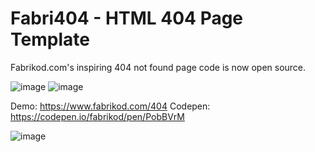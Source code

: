 # Fabri404 - HTML 404 Page Template
Fabrikod.com's inspiring 404 not found page code is now open source.

![image](https://user-images.githubusercontent.com/3144843/109776721-f4e80000-7c13-11eb-8c63-8fdb9b12b84b.png)
![image](https://user-images.githubusercontent.com/3144843/109776746-f9acb400-7c13-11eb-94c7-81cb51f55f4a.png)

Demo: https://www.fabrikod.com/404
Codepen: https://codepen.io/fabrikod/pen/PobBVrM

![image](https://user-images.githubusercontent.com/3144843/109776360-8b67f180-7c13-11eb-93ba-df44e34d67a6.png)
